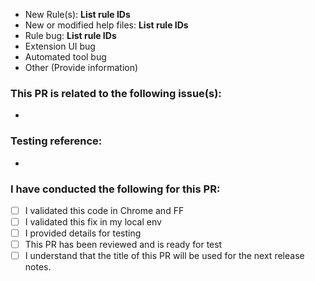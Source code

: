 <!-- For instructions regarding the PR title, see the bottom of the PR template -->

<!-- Specify what this PR is doing. Remove all that do not apply -->
* New Rule(s): **List rule IDs**
* New or modified help files: **List rule IDs**
* Rule bug: **List rule IDs**
* Extension UI bug
* Automated tool bug
* Other (Provide information)

### This PR is related to the following issue(s): 
<!-- Provide each ticket on a new line with "Fixes" to close when the PR closes (e.g., Fixes #000) -->
- 

### Testing reference: 
<!-- Provide testing file(s) or/and code sandbox link(s). Also, provide details on the expected behavior -->
- 

### I have conducted the following for this PR: 
- [ ] I validated this code in Chrome and FF 
- [ ] I validated this fix in my local env
- [ ] I provided details for testing
- [ ] This PR has been reviewed and is ready for test  
- [ ] I understand that the title of this PR will be used for the next release notes.

<!--
-- TITLE INSTRUCTIONS START: DO NOT EDIT THIS SECTION --
The title of this PR will be used for release notes, please provide a relevant title. 
The following templates should be used for the PR titles:
- newrule(`ruleid`): Title of PR
- fixrule(`ruleid`): Title of PR
- feature(engine|extension|node|karma|cypress): Title of PR
- fix(engine|extension|node|karma|cypress): Title of PR
- chore(engine|extension|node|karma|cypress|repo): Title of PR

Please review more info: https://github.com/IBMa/equal-access/wiki/Release-notes 
-- TITLE INSTRUCTIONS END --
-->